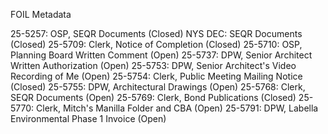 FOIL Metadata

25-5257: OSP, SEQR Documents (Closed)
NYS DEC: SEQR Documents (Closed)
25-5709: Clerk, Notice of Completion (Closed)
25-5710: OSP, Planning Board Written Comment (Open)
25-5737: DPW, Senior Architect Written Authorization (Open)
25-5753: DPW, Senior Architect's Video Recording of Me (Open)
25-5754: Clerk, Public Meeting Mailing Notice (Closed)
25-5755: DPW, Architectural Drawings (Open)
25-5768: Clerk, SEQR Documents (Open)
25-5769: Clerk, Bond Publications (Closed)
25-5770: Clerk, Mitch's Manilla Folder and CBA (Open)
25-5791: DPW, Labella Environmental Phase 1 Invoice (Open)
